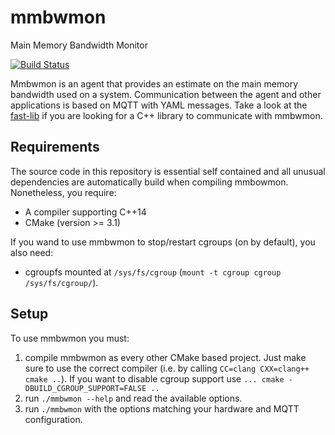 # mmbwmon
Main Memory Bandwidth Monitor

[![Build Status](https://travis-ci.org/lrr-tum/mmbwmon.svg?branch=master)](https://travis-ci.org/lrr-tum/mmbwmon)

Mmbwmon is an agent that provides an estimate on the main memory bandwidth used
on a system. Communication between the agent and other applications is based on
MQTT with YAML messages. Take a look at the
[fast-lib](https://github.com/fast-project/fast-lib) if you are looking for a
C++ library to communicate with mmbwmon.

## Requirements
The source code in this repository is essential self contained and all unusual
dependencies are automatically build when compiling mmbowmon. Nonetheless, you
require:

* A compiler supporting C++14
* CMake (version >= 3.1)

If you wand to use mmbwmon to stop/restart cgroups (on by default), you also
need:
* cgroupfs mounted at `/sys/fs/cgroup` (`mount -t cgroup cgroup /sys/fs/cgroup/`).


## Setup
To use mmbwmon you must:

1. compile mmbwmon as every other CMake based project. Just make sure to use the
   correct compiler (i.e. by calling `CC=clang CXX=clang++ cmake ..`). If you
   want to disable cgroup support use `... cmake -DBUILD_CGROUP_SUPPORT=FALSE ..`
2. run `./mmbwmon --help` and read the available options.
3. run `./mmbwmon` with the options matching your hardware and MQTT configuration.
